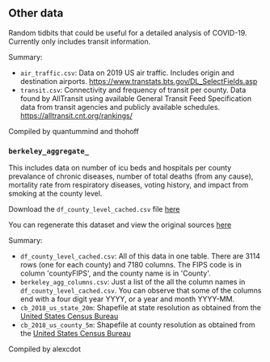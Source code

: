 ## Other data

Random tidbits that could be useful for a detailed analysis of COVID-19. Currently only includes transit information.

Summary:
* `air_traffic.csv`: Data on 2019 US air traffic. Includes origin and destination airports. https://www.transtats.bts.gov/DL_SelectFields.asp
* `transit.csv`: Connectivity and frequency of transit per county. Data found by AllTransit using available General Transit Feed Specification data from transit agencies and publicly available schedules. https://alltransit.cnt.org/rankings/

Compiled by quantummind and thohoff

### `berkeley_aggregate_`
This includes data on number of icu beds and hospitals per county prevalance of chronic diseases, number of total deaths (from any cause), mortality rate from respiratory diseases, voting history, and impact from smoking at the county level.

Download the `df_county_level_cached.csv` file [here](https://drive.google.com/open?id=1EHqZxbTVPO5RDxDvJntZMNBjhxGeE2bU)

You can regenerate this dataset and view the original sources [here](https://github.com/Yu-Group/covid-19-ventilator-demand-prediction)

Summary:
* `df_county_level_cached.csv`: All of this data in one table. There are 3114 rows (one for each county) and 7180 columns. The FIPS code is in column 'countyFIPS', and the county name is in 'County'.
* `berkeley_agg_columns.csv`: Just a list of the all the column names in `df_county_level_cached.csv`. You can observe that some of the columns end with a four digit year YYYY, or a year and month YYYY-MM.
* `cb_2018_us_state_20m`: Shapefile at state resolution as obtained from the [United States Census Bureau](https://www.census.gov/geographies/mapping-files/time-series/geo/carto-boundary-file.html)
* `cb_2018_us_county_5m`: Shapefile at county resolution as obtained from the [United States Census Bureau](https://www.census.gov/geographies/mapping-files/time-series/geo/carto-boundary-file.html)

Compiled by alexcdot
